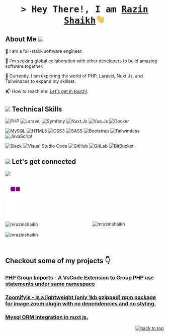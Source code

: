 <!-- Intro Start -->
<h1 align="center">
        <samp>&gt; Hey There!, I am
                <b><a target="_blank" href="https://github.com/mrazinshaikh">Razin Shaikh</a></b><img src="wave.gif" width="30">
        </samp>
</h1>
<!-- Intro End -->
<!-- About Me Start  -->
<h2> About Me <img src="https://media.giphy.com/media/mGcNjsfWAjY5AEZNw6/giphy.gif" width="50">️</h2>

🔭 I am a full-stack software engineer.

💃 I'm seeking global collaboration with other developers to build amazing software together.

🌱 Currently, I am exploring the world of PHP, Laravel, Nuxt.Js, and Tailwindcss to expand my skillset.

📬 How to reach me: [Let's get in touch!](https://www.linkedin.com/in/mrazinshaikh/).




<!-- About Me End  -->

<!-- Technical Skills Start  -->
<h2><img src="https://media.giphy.com/media/cmCEsJZHYBPels360q/giphy.gif" width="50"> Technical Skills</h2>

![PHP](https://img.shields.io/badge/PHP-3776AB?style=for-the-badge&logo=PHP&logoColor=white)
![Laravel](https://img.shields.io/badge/Laravel-FF2D20?style=for-the-badge&logo=laravel&logoColor=white)
![Symfony](https://img.shields.io/badge/Symfony-1A171B?style=for-the-badge&logo=Symfony&logoColor=white)
![Nuxt.Js](https://img.shields.io/badge/Nuxt.Js-00DC82?style=for-the-badge&logo=Nuxt.Js&logoColor=white)
![Vue.Js](https://img.shields.io/badge/Vue.Js-42b883?style=for-the-badge&logo=Vue.Js&logoColor=white)
![Docker](https://img.shields.io/static/v1?style=for-the-badge&message=Docker&color=2496ED&logo=Docker&logoColor=FFFFFF&label=)


![MySQL](https://img.shields.io/badge/MySQL-00000F?style=for-the-badge&logo=mysql&logoColor=white)
![HTML5](https://img.shields.io/badge/html5-%23E34F26.svg?style=for-the-badge&logo=html5&logoColor=white) 
![CSS3](https://img.shields.io/badge/CSS-239120?&style=for-the-badge&logo=css3&logoColor=white) 
![SASS](https://img.shields.io/badge/SASS-hotpink.svg?style=for-the-badge&logo=SASS&logoColor=white)
![Bootstrap](https://img.shields.io/badge/Bootstrap-563D7C?style=for-the-badge&logo=bootstrap&logoColor=white) 
![Tailwindcss](https://img.shields.io/badge/Tailwindcss-38bdf8?style=for-the-badge&logo=Tailwindcss&logoColor=white) 
![JavaScript](https://img.shields.io/badge/JavaScript-323330?style=for-the-badge&logo=javascript&logoColor=F7DF1E)


![Slack](https://img.shields.io/badge/Slack-4A154B?style=for-the-badge&logo=slack&logoColor=white)
![Visual Studio Code](https://img.shields.io/badge/Visual%20Studio%20Code-0078d7.svg?style=for-the-badge&logo=visual-studio-code&logoColor=white)
![GitHub](https://img.shields.io/badge/github-%23121011.svg?style=for-the-badge&logo=github&logoColor=white)
![GitLab](https://img.shields.io/badge/gitlab-E24329.svg?style=for-the-badge&logo=gitlab&logoColor=white)
![BitBucket](https://img.shields.io/badge/BitBucket-2684FF.svg?style=for-the-badge&logo=BitBucket&logoColor=white) <br>

<!-- Technical Skills End  -->

<!-- Connection Start -->
<h2>
    <img src="https://media.giphy.com/media/LnQjpWaON8nhr21vNW/giphy.gif" width="50"> 
    Let's get connected 
</h2>

<div>
<!-- LinkedIn -->
<a target="_blank"href="https://www.linkedin.com/in/mrazinshaikh/"><img src="https://img.shields.io/badge/linkedin-%230077B5.svg?&style=for-the-badge&logo=linkedin&logoColor=white" /></a>&nbsp;&nbsp; 
<!-- Stakoverflow -->
<!-- <a target="_blank"href="https://stackoverflow.com/"><img src="https://img.shields.io/badge/-Stackoverflow-FE7A16?style=for-the-badge&logo=stack-overflow&logoColor=white" /></a>&nbsp;&nbsp; 
</div> -->
<!-- Connection End -->

<!-- Snake Gif -->
![snake gif](https://github.com/mrazinshaikh/mrazinshaikh/blob/output/github-contribution-grid-snake.gif)

<div>
    <p>
        <img align="right" src="https://github-readme-stats.vercel.app/api/top-langs?username=mrazinshaikh&show_icons=true&locale=en&layout=compact" alt="mrazinshaikh" width="45%" />
    </p>
    <p>
        <img align="center" src="https://github-readme-streak-stats.herokuapp.com/?user=mrazinshaikh&" alt="mrazinshaikh" width="52%"/>
    </p>
  <p>
        <img align="center" src="https://github-readme-stats.vercel.app/api?username=mrazinshaikh&show_icons=true&locale=en&layout=compact" alt="mrazinshaikh" width="52%"/>
    </p>

</div>

<br> 

## Checkout some of my projects 👇

### [PHP Group Imports - A VsCode Extension to Group PHP use statements under same namespace](https://github.com/mrazinshaikh/php-group-imports-extension)
### [Zoomifyjs - Is a lightweight (only 1kb gzipped) npm package for image zoom plugin with no dependencies and no styling.](https://mrazinshaikh.github.io/zoomifyjs)
### [Mysql ORM integration in nuxt js.](https://nuxt-mysql.vercel.app/auth/login)

<p align="right"><a href="#top"><img src="https://img.shields.io/static/v1?label&message=back+to+top&color=blue&style=flat&logo" alt="back to top" /></a></p>
